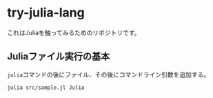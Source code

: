 # try-julia-lang

これはJuliaを触ってみるためのリポジトリです。

## Juliaファイル実行の基本

`julia`コマンドの後にファイル、その後にコマンドライン引数を追加する。

```bash
julia src/sample.jl Julia
```

